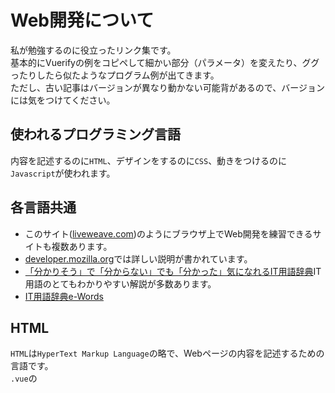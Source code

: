 # Web開発について
私が勉強するのに役立ったリンク集です。  
基本的にVuerifyの例をコピペして細かい部分（パラメータ）を変えたり、ググったりしたら似たようなプログラム例が出てきます。  
ただし、古い記事はバージョンが異なり動かない可能背があるので、バージョンには気をつけてください。  

## 使われるプログラミング言語
内容を記述するのに`HTML`、デザインをするのに`CSS`、動きをつけるのに`Javascript`が使われます。  

## 各言語共通
- このサイト([liveweave.com](https://liveweave.com/))のようにブラウザ上でWeb開発を練習できるサイトも複数あります。
- [developer.mozilla.org](https://developer.mozilla.org/ja/docs/Learn)では詳しい説明が書かれています。
- [「分かりそう」で「分からない」でも「分かった」気になれるIT用語辞典](https://wa3.i-3-i.info/index.html)IT用語のとてもわかりやすい解説が多数あります。
- [IT用語辞典e-Words](https://e-words.jp/)


## HTML
`HTML`は`HyperText Markup Language`の略で、Webページの内容を記述するための言語です。  
`.vue`の<template>タグ内に記述します。  
このように`<タグ名>と</タグ名>`で色々なものをはさんでいきます。  
- タイトルなどの大きい文字は`<h1> </h1>`(h1~h6)まであります。
- リンクは`<a href="URL">`で書きます。
- その他はググったり、試したりしてください。

- [超基本的なこと](https://saruwakakun.com/html-css/basic/html)
- [リンク(aタグ)](https://saruwakakun.com/html-css/basic/a-link)
- [箇条書き](https://saruwakakun.com/html-css/basic/ul-ol-li)  
  要素を縦だけでなく横に並べたいときも使えます。
- [まとまりを作る(div,span)](https://saruwakakun.com/html-css/basic/div-span)

```html



```




## CSS
`CSS`は`Cascading Style Sheets`の略で、Webページのデザインをするための言語です。  
余白を付けたり、配置を変えたり、位置を変えたりできます。  
今回はCSSで書くのではなく`Vuetify`を使い記述します。

- [超基本的なこと](https://saruwakakun.com/html-css/basic/css)
- [余白](https://saruwakakun.com/html-css/basic/margin-padding)  
  borderを基準とすると、内側の余白が`padding`、外側の余白が`margin`です。
- [幅と高さ](https://saruwakakun.com/html-css/basic/width-height)
- [配置（display・inline・block）](https://saruwakakun.com/html-css/basic/display)
- [配置(flexbox)](https://mdstage.com/html-css/css-senior/flexbox)  
  詳細はググってください。
- [位置](https://saruwakakun.com/html-css/basic/relative-absolute-fixed)
- [位置(中央揃え)](https://saruwakakun.com/html-css/basic/centering)
- [whitespace](https://saruwakakun.com/html-css/basic/white-space)  
  HTMLコード内のスペース、改行などをどのように表示させるかの設定ができます。
- [CSSセレクタ](https://saruwakakun.com/html-css/reference/selector)

## Javascripot
`Javascript`はWebページの動きをつけるための言語です。  
最初は使わないと思います。

## vuerify
Vuerifyは  
めっちゃ楽になります。  
例えばボタンをHTML+CSSで作ると[これだけ](https://jajaaan.co.jp/css/button/)書かないと行けないのですが、Vuerifyが使えるので
```.html

<v-btn></v-btn>

```
一行でできます。





https://qiita.com/kztmy/items/221cc6b3f0ef5d2b3d3a
https://zenn.dev/catch/articles/install_nuxtjs
https://qiita.com/notch0314/items/e9f2b704a340824393b8
v-for key n でループ
カルーセル https://yacchi-engineer.com/?p=1737
親子関係を説明する図
https://yacchi-engineer.com/?cat=32
https://qiita.com/is_ryo/items/6bfa55599becd2f35879
https://zenn.dev/mikakane/books/nuxtjs-website/viewer/7
https://masa-enjoy.com/vuetify-beginner
https://v2.vuetifyjs.com/ja/components/application/#section-30c730d530a930eb30c8306e30a230d730ea30b130fc30b730e730f330de30fc30af30a230c330d7
https://qiita.com/mml/items/7bdffe5eb5044f861cf1
v-imgで相対パスはだるい  
https://i-doctor.sakura.ne.jp/web/doku.php?id=00.vue%E7%94%A8%E3%83%87%E3%82%B6%E3%82%A4%E3%83%B3%E3%83%95%E3%83%AC%E3%83%BC%E3%83%A0%E3%83%AF%E3%83%BC%E3%82%AFvuetify:06.vuetify%E3%81%A7%E7%94%BB%E5%83%8F%E8%A1%A8%E7%A4%BA%E3%81%AE%E3%83%AA%E3%83%B3%E3%82%AF%E3%81%AE%E6%B3%A8%E6%84%8F%E7%82%B9


## その他
- 画像を重ねる https://public-constructor.com/display-icon-on-image/


## pathを通すについて
https://daeudaeu.com/mac-path/
https://reffect.co.jp/windows/full_understanding_mac/
https://qiita.com/soarflat/items/09be6ab9cd91d366bf71#%E3%82%B3%E3%83%9E%E3%83%B3%E3%83%89%E6%A4%9C%E7%B4%A2%E3%83%91%E3%82%B9%E3%81%AE%E7%A2%BA%E8%AA%8D%E6%96%B9%E6%B3%95
https://qiita.com/soarflat/items/d5015bec37f8a8254380


node.js アンインストール
https://blog.proglus.jp/5518/
https://blog.proglus.jp/5518/